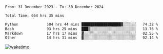 <!--START_SECTION:waka-->

```txt
From: 31 December 2023 - To: 30 December 2024

Total Time: 664 hrs 35 mins

Python             504 hrs 44 mins ██████████████████▓░░░░░░   74.32 %
Bash               93 hrs 25 mins  ███▒░░░░░░░░░░░░░░░░░░░░░   13.76 %
Markdown           17 hrs 17 mins  ▓░░░░░░░░░░░░░░░░░░░░░░░░   02.55 %
Other              14 hrs 31 mins  ▓░░░░░░░░░░░░░░░░░░░░░░░░   02.14 %
```

<!--END_SECTION:waka-->
[![wakatime](https://wakatime.com/badge/user/5f89a63a-5294-4958-ad30-2b3455e63f2a.svg)](https://wakatime.com/@5f89a63a-5294-4958-ad30-2b3455e63f2a)

